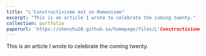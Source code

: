 ```yaml
---
title: "L'Constructivisme est un Humanisme"
excerpt: "This is an article I wrote to celebrate the coming twenty."
collection: portfolio
paperurl: 'https://shenzhu28.github.io/homepage/files/L'Constructivisme est un Humanisme.pdf'
---
```


This is an article I wrote to celebrate the coming twenty.
